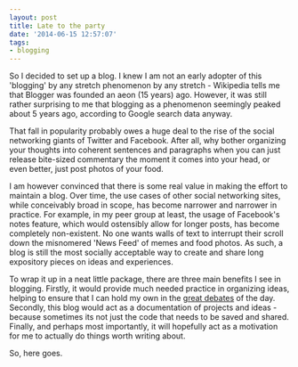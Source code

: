 ```yaml
---
layout: post
title: Late to the party
date: '2014-06-15 12:57:07'
tags:
- blogging
---
```


So I decided to set up a blog. I knew I am not an early adopter of this 'blogging' by any stretch phenomenon by any stretch - Wikipedia tells me that Blogger was founded an aeon (15 years) ago. However, it was still rather surprising to me that blogging as a phenomenon seemingly peaked about 5 years ago, according to Google search data anyway. 

<script type="text/javascript" src="//www.google.com.sg/trends/embed.js?hl=en-US&q=blog&cmpt=q&content=1&cid=TIMESERIES_GRAPH_0&export=5&w=650&h=330"></script>

That fall in popularity probably owes a huge deal to the rise of the social networking giants of Twitter and Facebook. After all, why bother organizing your thoughts into coherent sentences and paragraphs when you can just release bite-sized commentary the moment it comes into your head, or even better, just post photos of your food.

I am however convinced that there is some real value in making the effort to maintain a blog. Over time, the use cases of other social networking sites, while conceivably broad in scope, has become narrower and narrower in practice. For example, in my peer group at least, the usage of Facebook's notes feature, which would ostensibly allow for longer posts, has become completely non-existent. No one wants walls of text to interrupt their scroll down the misnomered 'News Feed' of memes and food photos. As such, a blog is still the most socially acceptable way to create and share long expository pieces on ideas and experiences.

To wrap it up in a neat little package, there are three main benefits I see in blogging. Firstly, it would provide much needed practice in organizing ideas, helping to ensure that I can hold my own in the [great debates](http://en.wikipedia.org/wiki/Editor_war) of the day. Secondly, this blog would act as a documentation of projects and ideas - because sometimes its not just the code that needs to be saved and shared. Finally, and perhaps most importantly, it will hopefully act as a motivation for me to actually do things worth writing about.

So, here goes.





